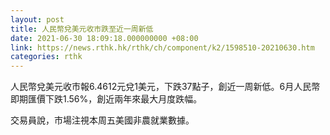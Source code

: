 ```yaml
---
layout: post
title: 人民幣兌美元收市跌至近一周新低
date: 2021-06-30 18:09:18.000000000 +08:00
link: https://news.rthk.hk/rthk/ch/component/k2/1598510-20210630.htm
categories: rthk
---
```


人民幣兌美元收市報6.4612元兌1美元，下跌37點子，創近一周新低。6月人民幣即期匯價下跌1.56%，創近兩年來最大月度跌幅。

交易員說，市場注視本周五美國非農就業數據。

